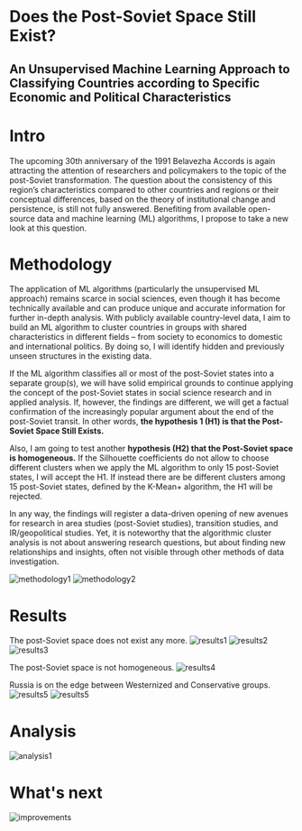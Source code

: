 # Does the Post-Soviet Space Still Exist? 
## An Unsupervised Machine Learning Approach to Classifying Countries according to Specific Economic and Political Characteristics

# Intro 
The upcoming 30th anniversary of the 1991 Belavezha Accords is again attracting the attention of researchers and policymakers to the topic of the post-Soviet transformation. The question about the consistency of this region’s characteristics compared to other countries and regions or their conceptual differences, based on the theory of institutional change and persistence, is still not fully answered. Benefiting from available open-source data and machine learning (ML) algorithms, I propose to take a new look at this question.

# Methodology
The application of ML algorithms (particularly the unsupervised ML approach) remains scarce in social sciences, even though it has become technically available and can produce unique and accurate information for further in-depth analysis. With publicly available country-level data, I aim to build an ML algorithm to cluster countries in groups with shared characteristics in different fields – from society to economics to domestic and international politics. By doing so, I will identify hidden and previously unseen structures in the existing data.

If the ML algorithm classifies all or most of the post-Soviet states into a separate group(s), we will have solid empirical grounds to continue applying the concept of the post-Soviet states in social science research and in applied analysis. If, however, the findings are different, we will get a factual confirmation of the increasingly popular argument about the end of the post-Soviet transit. In other words, **the hypothesis 1 (H1) is that the Post-Soviet Space Still Exists.**

Also, I am going to test another **hypothesis (H2) that the Post-Soviet space is homogeneous.** If the Silhouette coefficients do not allow to choose different clusters when we apply the ML algorithm to only 15 post-Soviet states, I will accept the H1. If instead there are be different clusters among 15 post-Soviet states, defined by the K-Mean+ algorithm, the H1 will be rejected.

In any way, the findings will register a data-driven opening of new avenues for research in area studies (post-Soviet studies), transition studies, and IR/geopolitical studies. Yet, it is noteworthy that the algorithmic cluster analysis is not about answering research questions, but about finding new relationships and insights, often not visible through other methods of data investigation.

![methodology1](presentation/1.jpg)
![methodology2](presentation/2.jpg)

# Results

The post-Soviet space does not exist any more. 
![results1](presentation/3.jpg)
![results2](presentation/4.jpg)
![results3](presentation/5.jpg)

The post-Soviet space is not homogeneous.
![results4](presentation/6.jpg)

Russia is on the edge between Westernized and Conservative groups.
![results5](presentation/7.jpg)
![results5](presentation/8.jpg)

# Analysis
![analysis1](presentation/9.jpg)

# What's next
![improvements](presentation/10.jpg)



